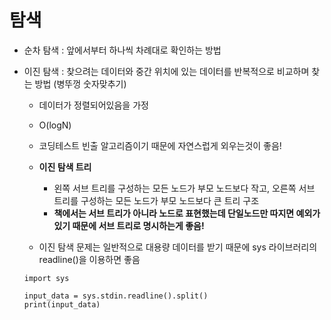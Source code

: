 # 탐색

* 순차 탐색 : 앞에서부터 하나씩 차례대로 확인하는 방법

* 이진 탐색 : 찾으려는 데이터와 중간 위치에 있는 데이터를 반복적으로 비교하며 찾는 방법 (병뚜껑 숫자맞추기)
    * 데이터가 정렬되어있음을 가정
    * O(logN)
    * 코딩테스트 빈출 알고리즘이기 때문에 자연스럽게 외우는것이 좋음!
    
    * **이진 탐색 트리**
        * 왼쪽 서브 트리를 구성하는 모든 노드가 부모 노드보다 작고, 오른쪽 서브 트리를 구성하는 모든 노드가 부모 노드보다 큰 트리 구조
        * **책에서는 서브 트리가 아니라 노드로 표현했는데 단일노드만 따지면 예외가 있기 때문에 서브 트리로 명시하는게 좋음!**
        
    * 이진 탐색 문제는 일반적으로 대용량 데이터를 받기 때문에 sys 라이브러리의 readline()을 이용하면 좋음
    ```
    import sys
    
    input_data = sys.stdin.readline().split()
    print(input_data)
    ```
